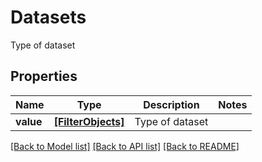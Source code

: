 # Datasets

Type of dataset

## Properties
Name | Type | Description | Notes
------------ | ------------- | ------------- | -------------
**value** | [**[FilterObjects]**](FilterObjects.md) | Type of dataset | 

[[Back to Model list]](../README.md#documentation-for-models) [[Back to API list]](../README.md#documentation-for-api-endpoints) [[Back to README]](../README.md)



